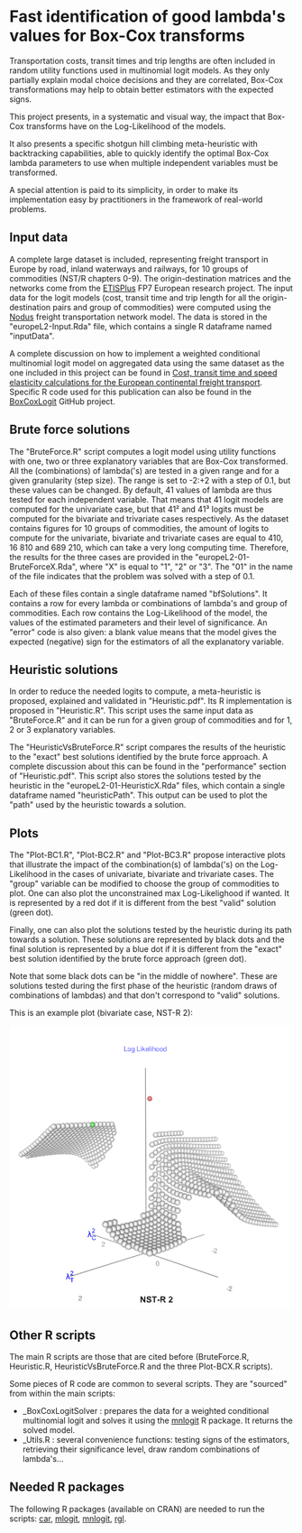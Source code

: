 # Fast identification of good lambda's values for Box-Cox transforms

Transportation costs, transit times and trip lengths are often included in random utility functions
used in multinomial logit models. As they only partially explain modal choice decisions and they are correlated, 
Box-Cox transformations may help to obtain better estimators with the expected signs. 


This project presents, in a systematic and visual way, the impact that Box-Cox transforms have on the 
Log-Likelihood of the models. 

It also presents a specific shotgun hill climbing meta-heuristic with backtracking capabilities,
able to quickly identify the optimal Box-Cox lambda parameters to use when multiple independent 
variables must be transformed. 

A special attention is paid to its simplicity, in order to make its implementation easy 
by practitioners in the framework of real-world problems.


## Input data
A complete large dataset is included, representing freight transport in Europe by road, inland
waterways and railways, for 10 groups of commodities (NST/R chapters 0-9). The origin-destination
matrices and the networks come from the [ETISPlus](https://cordis.europa.eu/project/id/233596) 
FP7 European research project. The input data for the logit models (cost, transit time and trip
length for all the origin-destination pairs and group of commodities) were computed using the
[Nodus](http://nodus.uclouvain.be) freight transportation network model. The data is stored in 
the "europeL2-Input.Rda" file, which contains a single R dataframe named "inputData".

A complete discussion on how to implement a weighted conditional multinomial logit model
on aggregated data using the same dataset as the one included in this project can be found in
[Cost, transit time and speed elasticity calculations for the European continental 
freight transport](https://doi.org/10.1016/j.tranpol.2019.08.009). Specific R code used
for this publication can also be found in the [BoxCoxLogit](https://github.com/jourquin/BoxCoxLogit)
GitHub project.

## Brute force solutions
The "BruteForce.R" script computes a logit model using  utility functions with one, two or three 
explanatory variables that are Box-Cox transformed. All the (combinations) of lambda('s) are tested 
in a given range and for a given granularity (step size). The range is set to -2:+2 with a step 
of 0.1, but these values can be changed. By default, 41 values of lambda are thus tested for each 
independent variable. That means that 41 logit models are computed for the univariate case, but 
that 41² and 41³ logits must be computed for the bivariate and trivariate cases respectively. 
As the dataset contains figures for 10 groups of commodities, the amount of logits to compute 
for the univariate, bivariate and trivariate cases are equal to 410, 16 810 and 689 210, 
which can take a very long computing time. Therefore, the results for the three cases are provided 
in the "europeL2-01-BruteForceX.Rda", where "X" is equal to "1", "2" or "3". The "01" in the name 
of the file indicates that the problem was solved with a step of 0.1.

Each of these files contain a single dataframe named "bfSolutions". It contains a row for every lambda
or combinations of lambda's and group of commodities. Each row contains the Log-Likelihood of the model, 
the values of the estimated parameters and their level of significance. An "error" code is also given:
a blank value means that the model gives the expected (negative) sign for the estimators of all the 
explanatory variable.

## Heuristic solutions
In order to reduce the needed logits to compute, a meta-heuristic is proposed, 
explained and validated in "Heuristic.pdf". Its R implementation is proposed in "Heuristic.R". 
This script uses the same input data as "BruteForce.R" and it can be run for a given group of 
commodities and for 1, 2 or 3 explanatory variables.

The "HeuristicVsBruteForce.R" script compares the results of the heuristic to the "exact" best solutions
identified by the brute force approach. A complete discussion about this can be found in the
"performance" section of "Heuristic.pdf". This script also stores the solutions tested by the heuristic
in the "europeL2-01-HeuristicX.Rda" files, which contain a single dataframe named "heuristicPath".
This output can be used to plot the "path" used by the heuristic towards a solution.  

## Plots
The "Plot-BC1.R", "Plot-BC2.R" and "Plot-BC3.R" propose interactive plots that illustrate the 
impact of the combination(s) of lambda('s) on the Log-Likelihood in the cases of univariate, 
bivariate and trivariate cases. The "group" variable can be modified to choose the group of
commodities to plot. One can also plot the unconstrained max Log-Likelighood if wanted. It is
represented by a red dot if it is different from the best "valid" solution (green dot). 

Finally, one can also plot the solutions tested by the heuristic during its path towards a solution. 
These solutions are represented by black dots and the final solution is represented by a blue dot if it is
different from the "exact" best solution identified by the brute force approach (green dot).

Note that some black dots can be "in the middle of nowhere". These are solutions tested during
the first phase of the heuristic (random draws of combinations of lambdas) and that don't 
correspond to "valid" solutions.

This is an example plot (bivariate case, NST-R 2):

![Example plot](SamplePlot.png)

## Other R scripts
The  main R scripts are those that are cited before (BruteForce.R, Heuristic.R, HeuristicVsBruteForce.R 
and the three Plot-BCX.R scripts).

Some pieces of R code are common to several scripts. They are "sourced" from within the main
scripts:
- \_BoxCoxLogitSolver : prepares the data for a weighted conditional multinomial logit and
solves it using the [mnlogit](https://cran.r-project.org/package=mnlogit) R package. It
returns the solved model.
- \_Utils.R : several convenience functions: testing signs of the estimators, retrieving their 
significance level, draw random combinations of lambda's...

## Needed R packages
The following R packages (available on CRAN) are needed to run the scripts: 
[car](https://cran.r-project.org/package=car),
[mlogit](https://cran.r-project.org/package=mlogit), 
[mnlogit](https://cran.r-project.org/package=mnlogit), 
[rgl](https://cran.r-project.org/package=rgl).



